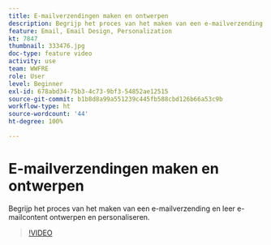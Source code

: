 ```yaml
---
title: E-mailverzendingen maken en ontwerpen
description: Begrijp het proces van het maken van een e-mailverzending en leer e-mailcontent ontwerpen en personaliseren.
feature: Email, Email Design, Personalization
kt: 7847
thumbnail: 333476.jpg
doc-type: feature video
activity: use
team: WWFRE
role: User
level: Beginner
exl-id: 678abd34-75b3-4c73-9bf3-54852ae12515
source-git-commit: b1b8d8a99a551239c445fb588cbd126b66a53c9b
workflow-type: ht
source-wordcount: '44'
ht-degree: 100%

---
```


# E-mailverzendingen maken en ontwerpen

Begrijp het proces van het maken van een e-mailverzending en leer e-mailcontent ontwerpen en personaliseren.

>[!VIDEO](https://video.tv.adobe.com/v/333476?quality=12&learn=on)
